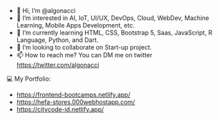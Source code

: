 - 👋 Hi, I’m @algonacci
- 👀 I’m interested in AI, IoT, UI/UX, DevOps, Cloud, WebDev, Machine Learning, Mobile Apps Development, etc.
- 🌱 I’m currently learning HTML, CSS, Bootstrap 5, Saas, JavaScript, R Language, Python, and Dart.
- 💞️ I’m looking to collaborate on Start-up project.
- 📫 How to reach me? You can DM me on twitter https://twitter.com/algonacci

💻 My Portfolio:
- https://frontend-bootcamps.netlify.app/
- https://hefa-stores.000webhostapp.com/
- https://citycode-id.netlify.app/


<!---
mistercirenk/mistercirenk is a ✨ special ✨ repository because its `README.md` (this file) appears on your GitHub profile.
You can click the Preview link to take a look at your changes.
--->
